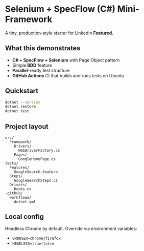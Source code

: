 # Selenium + SpecFlow (C#) Mini-Framework

A tiny, production-style starter for LinkedIn **Featured**.

## What this demonstrates
- **C# + SpecFlow + Selenium** with Page Object pattern
- Simple **BDD** feature
- **Parallel**-ready test structure
- **GitHub Actions** CI that builds and runs tests on Ubuntu

## Quickstart
```bash
dotnet --version
dotnet restore
dotnet test
```

## Project layout
```
src/
  Framework/
    Drivers/
      WebDriverFactory.cs
    Pages/
      GoogleHomePage.cs
tests/
  Features/
    GoogleSearch.feature
  Steps/
    GoogleSearchSteps.cs
  Drivers/
    Hooks.cs
.github/
  workflows/
    dotnet.yml
```

## Local config
Headless Chrome by default. Override via environment variables:
- `BROWSER=chrome|firefox`
- `HEADLESS=true|false`
